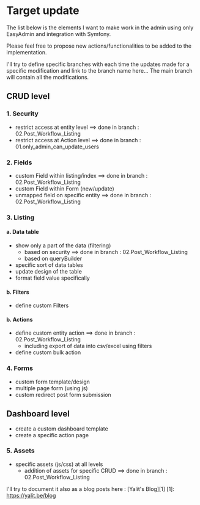 # Target update

The list below is the elements I want to make work in the admin using only EasyAdmin and integration with Symfony.

Please feel free to propose new actions/functionalities to be added to the implementation.

I'll try to define specific branches with each time the updates made for a specific modification and link to the branch name here... The main branch will contain all the modifications.

## CRUD level
### 1. Security
- restrict access at entity level ==> done in branch : 02.Post_Workflow_Listing
- restrict access at Action level ==> done in branch : 01.only_admin_can_update_users 

### 2. Fields
- custom Field within listing/index ==> done in branch : 02.Post_Workflow_Listing
- custom Field within Form (new/update)
- unmapped field on specific entity ==> done in branch : 02.Post_Workflow_Listing

### 3. Listing
#### a. Data table
- show only a part of the data (filtering)
  - based on security ==> done in branch : 02.Post_Workflow_Listing
  - based on queryBuilder
- specific sort of data tables
- update design of the table
- format field value specifically

#### b. Filters
- define custom Filters

#### b. Actions
- define custom entity action ==> done in branch : 02.Post_Workflow_Listing
  - including export of data into csv/excel using filters
- define custom bulk action

### 4. Forms
- custom form template/design
- multiple page form (using js)
- custom redirect post form submission

## Dashboard level
- create a custom dashboard template
- create a specific action page 

### 5. Assets
- specific assets (js/css) at all levels
  - addition of assets for specific CRUD ==> done in branch : 02.Post_Workflow_Listing


I'll try to document it also as a blog posts here : [Yalit's Blog][1]
[1]: https://yalit.be/blog
